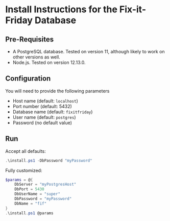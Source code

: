 # Install Instructions for the Fix-it-Friday Database

## Pre-Requisites

* A PostgreSQL database. Tested on version 11, although likely to work on other
  versions as well.
* Node.js. Tested on version 12.13.0.

## Configuration

You will need to provide the following parameters

* Host name (default: `localhost`)
* Port number (default: 5432)
* Database name (default: `fixitfriday`)
* User name (default: `postgres`)
* Password (no default value)

## Run

Accept all defaults:

```powershell
.\install.ps1 -DbPassword "myPassword"
```

Fully customized:

```powershell
$params = @{
    DbServer = "myPostgresHost"
    DbPort = 5430
    DbUserName = "super"
    DbPassword = "myPassword"
    DbName = "fif"
}
.\install.ps1 @params
```
